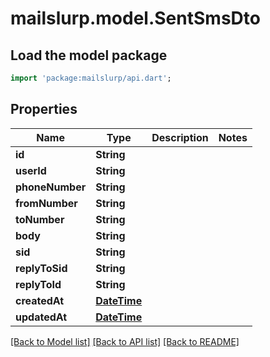# mailslurp.model.SentSmsDto

## Load the model package
```dart
import 'package:mailslurp/api.dart';
```

## Properties
Name | Type | Description | Notes
------------ | ------------- | ------------- | -------------
**id** | **String** |  | 
**userId** | **String** |  | 
**phoneNumber** | **String** |  | 
**fromNumber** | **String** |  | 
**toNumber** | **String** |  | 
**body** | **String** |  | 
**sid** | **String** |  | 
**replyToSid** | **String** |  | 
**replyToId** | **String** |  | 
**createdAt** | [**DateTime**](DateTime) |  | 
**updatedAt** | [**DateTime**](DateTime) |  | 

[[Back to Model list]](../README#documentation-for-models) [[Back to API list]](../README#documentation-for-api-endpoints) [[Back to README]](../README)


